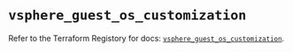 # `vsphere_guest_os_customization`

Refer to the Terraform Registory for docs: [`vsphere_guest_os_customization`](https://registry.terraform.io/providers/hashicorp/vsphere/2.6.1/docs/resources/guest_os_customization).
